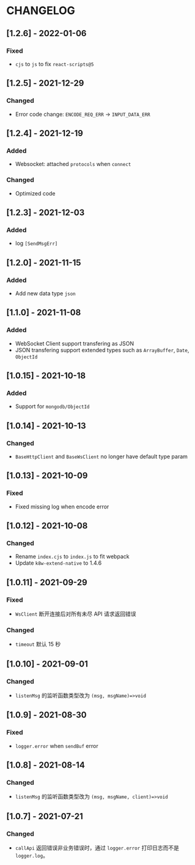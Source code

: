 # CHANGELOG

## [1.2.6] - 2022-01-06
### Fixed
- `cjs` to `js` to fix `react-scripts@5`

## [1.2.5] - 2021-12-29
### Changed
- Error code change: `ENCODE_REQ_ERR` -> `INPUT_DATA_ERR`

## [1.2.4] - 2021-12-19
### Added
- Websocket: attached `protocols` when `connect`
### Changed
- Optimized code

## [1.2.3] - 2021-12-03
### Added
- log `[SendMsgErr]`

## [1.2.0] - 2021-11-15
### Added
- Add new data type `json`

## [1.1.0] - 2021-11-08
### Added
- WebSocket Client support transfering as JSON
- JSON transfering support extended types such as `ArrayBuffer`, `Date`, `ObjectId`

## [1.0.15] - 2021-10-18
### Added
- Support for `mongodb/ObjectId`

## [1.0.14] - 2021-10-13
### Changed
- `BaseHttpClient` and `BaseWsClient` no longer have default type param

## [1.0.13] - 2021-10-09
### Fixed
- Fixed missing log when encode error

## [1.0.12] - 2021-10-08
### Changed
- Rename `index.cjs` to `index.js` to fit webpack
- Update `k8w-extend-native` to 1.4.6

## [1.0.11] - 2021-09-29
### Fixed
- `WsClient` 断开连接后对所有未尽 API 请求返回错误
### Changed
- `timeout` 默认 15 秒

## [1.0.10] - 2021-09-01
### Changed
- `listenMsg` 的监听函数类型改为 `(msg, msgName)=>void` 

## [1.0.9] - 2021-08-30
### Fixed
- `logger.error` when `sendBuf` error

## [1.0.8] - 2021-08-14

### Changed
- `listenMsg` 的监听函数类型改为 `(msg, msgName, client)=>void` 
## [1.0.7] - 2021-07-21

### Changed
- `callApi` 返回错误非业务错误时，通过 `logger.error` 打印日志而不是 `logger.log`。